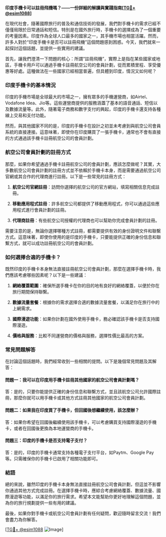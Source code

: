**印度手機卡可以註冊飛機嗎？——一份詳細的解讀與實踐指南[[TG💪+ @esim1088](https://t.me/s/esim1088)]**

在現代社會，隨著國際旅行的普及和通信技術的發展，我們對手機卡的需求已經不僅僅局限於日常通話和短信。特別是在國外旅行時，手機卡的選擇成為了一個重要的考量因素。印度作為全球人口最多的國家之一，其手機市場也相當活躍。然而，許多人對於“印度手機卡是否可以註冊飛機”這個問題感到困惑。今天，我們就來一起探討這個話題，並提供一些實用的建議。

首先，讓我們澄清一下問題的核心：所謂“註冊飛機”，實際上是指在某些國家或地區，手機卡用戶可以通過手機卡註冊航空公司的會員計劃，從而累積里程、享受優惠等好處。這種做法在一些國家已經相當普遍，但具體到印度，情況又如何呢？

### 印度手機卡的基本情況

印度的手機市場是全球最大的市場之一，擁有眾多的手機運營商，如Airtel、Vodafone Idea、Jio等。這些運營商提供的服務涵蓋了基本的語音通話、短信以及數據流量等。此外，隨著電子商務和數字支付的興起，印度的手機卡還支持各種線上交易和支付功能。

然而，與其他國家不同的是，印度的手機卡在設計之初並未考慮到與航空公司會員系統的直接連接。這意味著，即使你在印度購買了一張手機卡，通常也不會有直接的方式通過該手機卡註冊航空公司的會員計劃。

### 航空公司會員計劃的註冊方式

那麼，如果你希望通過手機卡註冊航空公司的會員計劃，應該怎麼做呢？其實，大多數航空公司會員計劃的註冊方式並不依賴於手機卡本身，而是需要通過航空公司官網或其合作的代理商進行註冊。以下是一些常見的註冊方式：

1. **航空公司官網註冊**：訪問你選擇的航空公司的官方網站，填寫相關信息完成註冊。
   
2. **移動應用程式註冊**：許多航空公司都提供了移動應用程式，你可以通過這些應用程式進行會員計劃的註冊。

3. **代理商註冊**：有些航空公司授權的代理商也可以幫助你完成會員計劃的註冊。

需要注意的是，無論你選擇哪種方式註冊，都需要提供有效的身份證明文件和聯繫方式。這意味著，即使你使用的是印度的手機卡，只要能提供正確的身份信息和聯繫方式，就可以成功註冊航空公司的會員計劃。

### 如何選擇合適的手機卡？

既然印度的手機卡本身無法直接註冊航空公司會員計劃，那麼在選擇手機卡時，我們應該考慮哪些因素呢？以下是一些建議：

1. **網絡覆蓋範圍**：確保所選手機卡在你的目的地有良好的網絡覆蓋，以便於你在旅行期間保持聯繫。

2. **數據流量套餐**：根據你的需求選擇合適的數據流量套餐，以滿足你在旅行中的上網需求。

3. **國際漫遊功能**：如果你計劃在國外使用手機卡，務必確認該手機卡是否支持國際漫遊。

4. **價格與服務**：比較不同運營商的價格與服務，選擇性價比最高的方案。

### 常見問題解答

在討論這個話題時，我們經常收到一些相關的提問。以下是幾個常見問題及其解答：

#### 問題一：我可以在印度用手機卡註冊其他國家的航空公司會員計劃嗎？

答：是的，只要你能提供正確的身份信息和聯繫方式，並且該航空公司允許國際註冊，那麼你就可以用手機卡或其他方式註冊其他國家的航空公司會員計劃。

#### 問題二：如果我在印度買了手機卡，但回國後想繼續使用，該怎麼辦？

答：如果你希望在回國後繼續使用該手機卡，可以考慮購買支持國際漫遊的手機卡，或者在回國後更換為本地運營商的手機卡。

#### 問題三：印度的手機卡是否支持電子支付？

答：是的，印度的手機卡通常支持各種電子支付平台，如Paytm、Google Pay等。只需確保你的手機卡已啟用了相關功能即可。

### 結語

總的來說，雖然印度的手機卡本身無法直接註冊航空公司會員計劃，但這並不影響你通過其他方式完成註冊。在選擇手機卡時，應綜合考慮網絡覆蓋、數據流量、國際漫遊等功能，以滿足你的旅行需求。希望本文能幫助你更好地理解這個問題，並為你的旅行規劃提供一些有用的建議。

最後，如果你對手機卡或航空公司會員計劃有任何疑問，歡迎隨時留言交流！我們會盡力為你解答。

[[TG💪+ @esim1088](https://t.me/s/esim1088) ![Image](https://i.postimg.cc/4NQfJmqS/Snipaste-2025-05-13-00-14-12.png)]